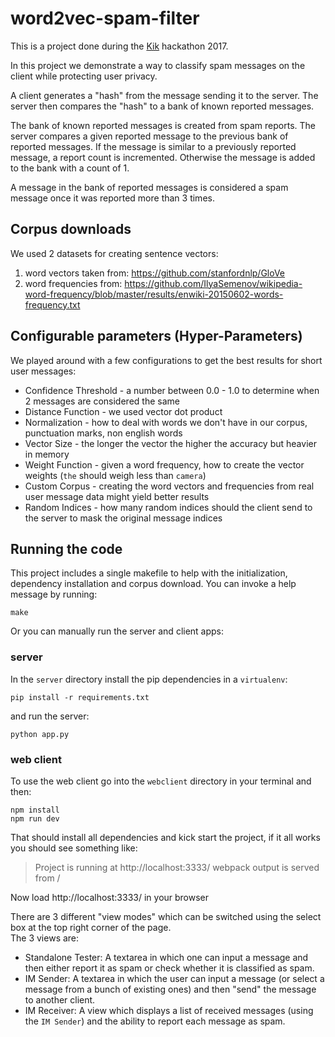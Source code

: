 # word2vec-spam-filter

This is a project done during the [Kik](https://github.com/kikinteractive/) hackathon 2017.

In this project we demonstrate a way to classify spam messages on the client while protecting user privacy.

A client generates a "hash" from the message sending it to the server. The server then compares the "hash" to a bank of known reported messages.

The bank of known reported messages is created from spam reports. The server compares a given reported message to the previous bank of reported messages. If the message is similar to a previously reported message, a report count is incremented. Otherwise the message is added to the bank with a count of 1.

A message in the bank of reported messages is considered a spam message once it was reported more than 3 times.

## Corpus downloads
We used 2 datasets for creating sentence vectors:
1. word vectors taken from: https://github.com/stanfordnlp/GloVe
2. word frequencies from: https://github.com/IlyaSemenov/wikipedia-word-frequency/blob/master/results/enwiki-20150602-words-frequency.txt

## Configurable parameters (Hyper-Parameters)
We played around with a few configurations to get the best results for short user messages:

* Confidence Threshold - a number between 0.0 - 1.0 to determine when 2 messages are considered the same
* Distance Function - we used vector dot product
* Normalization - how to deal with words we don't have in our corpus, punctuation marks, non english words
* Vector Size - the longer the vector the higher the accuracy but heavier in memory
* Weight Function - given a word frequency, how to create the vector weights (`the` should weigh less than `camera`)
* Custom Corpus - creating the word vectors and frequencies from real user message data might yield better results
* Random Indices - how many random indices should the client send to the server to mask the original message indices

## Running the code
This project includes a single makefile to help with the initialization, dependency installation and corpus download.
You can invoke a help message by running:

```
make
```

Or you can manually run the server and client apps:

### server
In the `server` directory install the pip dependencies in a `virtualenv`:

```
pip install -r requirements.txt
```

and run the server:
```
python app.py
```

### web client
To use the web client go into the `webclient` directory in your terminal and then:
```
npm install
npm run dev
```

That should install all dependencies and kick start the project, if it all works you should see something like:
 > Project is running at http://localhost:3333/
 > webpack output is served from /

Now load http://localhost:3333/ in your browser

There are 3 different "view modes" which can be switched using the select box at the top right corner of the page.  
The 3 views are:
 * Standalone Tester: A textarea in which one can input a message and then either report it as spam or check whether it is classified as spam.
 * IM Sender: A textarea in which the user can input a message (or select a message from a bunch of existing ones) and then "send" the message to another client.
 * IM Receiver: A view which displays a list of received messages (using the `IM Sender`) and the ability to report each message as spam.
